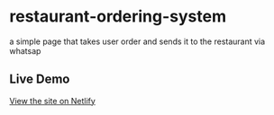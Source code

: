 # restaurant-ordering-system
a simple page that takes user order and sends it to the restaurant via whatsap
## Live Demo
[View the site on Netlify](https://thehungrynomad.netlify.app/)

